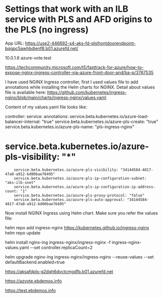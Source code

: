 # Settings that work with an ILB service with PLS and AFD origins to the PLS (no ingress)

App URL: https://use2-446692-s4-aks-fd-plsfrontdoorendpoint-bqgpc5awhbdjenf8.b01.azurefd.net/

10.0.1.6
azure-vote.test


https://techcommunity.microsoft.com/t5/fasttrack-for-azure/how-to-expose-nginx-ingress-controller-via-azure-front-door-and/ba-p/3767535

I have used NGINX Ingress controller, first I used values file to add annotations while installing the Helm charts for NGINX. Detail about values file is available here: https://github.com/kubernetes/ingress-nginx/blob/main/charts/ingress-nginx/values.yaml

Content of my values.yaml file looks like:

controller:
  service:
    annotations:
        service.beta.kubernetes.io/azure-load-balancer-internal: "true"
        service.beta.kubernetes.io/azure-pls-create: "true"
        service.beta.kubernetes.io/azure-pls-name: "pls-ingress-nginx"
#        service.beta.kubernetes.io/azure-pls-visibility: "*"
        service.beta.kubernetes.io/azure-pls-visibility: "34144584-4817-47a0-a912-bd00bae76495"
        service.beta.kubernetes.io/azure-pls-ip-configuration-subnet: "aks-ilb-snet"
        service.beta.kubernetes.io/azure-pls-ip-configuration-ip-address-count: "1"
        service.beta.kubernetes.io/azure-pls-proxy-protocol: "false"
        service.beta.kubernetes.io/azure-pls-auto-approval: "34144584-4817-47a0-a912-bd00bae76495"


Now install NGINX Ingress using Helm chart. Make sure you refer the values file:

helm repo add ingress-nginx https://kubernetes.github.io/ingress-nginx
helm repo update

helm install nginx-ing ingress-nginx/ingress-nginx -f ingress-nginx-values.yaml --set controller.replicaCount=2

helm upgrade nginx-ing ingress-nginx/ingress-nginx --reuse-values --set defaultBackend.enabled=true

https://aksafdpls-g2dqh6dvctcmgdfb.b01.azurefd.net

https://azvote.ebdemos.info

https://test.ebdemos.info


